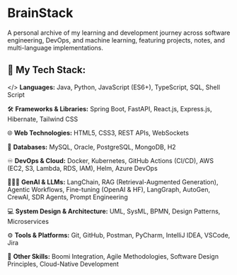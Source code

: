 # BrainStack
A personal archive of my learning and development journey across software engineering, DevOps, and machine learning, featuring projects, notes, and multi-language implementations.

## 📒 My Tech Stack:
</> **Languages:** Java, Python, JavaScript (ES6+), TypeScript, SQL, Shell Script

🛠️ **Frameworks & Libraries:** Spring Boot, FastAPI, React.js, Express.js, Hibernate, Tailwind CSS

🌐 **Web Technologies:** HTML5, CSS3, REST APIs, WebSockets

💾 **Databases:** MySQL, Oracle, PostgreSQL, MongoDB, H2

♾️ **DevOps & Cloud:** Docker, Kubernetes, GitHub Actions (CI/CD), AWS (EC2, S3, Lambda, RDS, IAM), Helm, Azure DevOps

🦾🇦🇮 **GenAI & LLMs:** LangChain, RAG (Retrieval-Augmented Generation), Agentic Workflows, Fine-tuning (OpenAI & HF), LangGraph, AutoGen, CrewAI, SDR Agents, Prompt Engineering

💻 **System Design & Architecture:** UML, SysML, BPMN, Design Patterns, Microservices

⚙️ **Tools & Platforms:** Git, GitHub, Postman, PyCharm, IntelliJ IDEA, VSCode, Jira

🤝 **Other Skills:** Boomi Integration, Agile Methodologies, Software Design Principles, Cloud-Native Development
